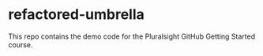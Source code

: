 # refactored-umbrella
This repo contains the demo code for the Pluralsight GitHub Getting Started course.
